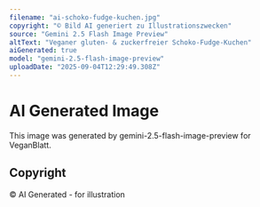 ```yaml
---
filename: "ai-schoko-fudge-kuchen.jpg"
copyright: "© Bild AI generiert zu Illustrationszwecken"
source: "Gemini 2.5 Flash Image Preview"
altText: "Veganer gluten- & zuckerfreier Schoko-Fudge-Kuchen"
aiGenerated: true
model: "gemini-2.5-flash-image-preview"
uploadDate: "2025-09-04T12:29:49.308Z"
---
```


# AI Generated Image

This image was generated by gemini-2.5-flash-image-preview for VeganBlatt.

## Copyright
© AI Generated - for illustration
